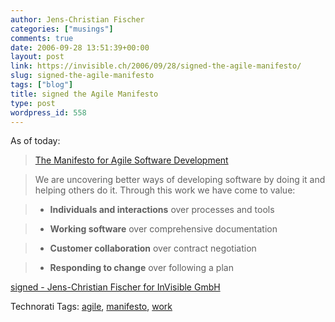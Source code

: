 ```yaml
---
author: Jens-Christian Fischer
categories: ["musings"]
comments: true
date: 2006-09-28 13:51:39+00:00
layout: post
link: https://invisible.ch/2006/09/28/signed-the-agile-manifesto/
slug: signed-the-agile-manifesto
tags: ["blog"]
title: signed the Agile Manifesto
type: post
wordpress_id: 558
---
```


As of today:

> [The Manifesto for Agile Software Development][1]



> We are uncovering better ways of developing software by doing it and helping others do it. Through this work we have come to value:

> * **Individuals and interactions** over processes and tools 

> * **Working software** over comprehensive documentation 

> * **Customer collaboration** over contract negotiation 

> * **Responding to change** over following a plan

[signed - Jens-Christian Fischer for InVisible GmbH][2]

[1]: https://www.agilemanifesto.org
[2]: https://www.agilemanifesto.org/sign/display.cgi?ms=000000071


Technorati Tags: [agile](https://www.technorati.com/tag/agile), [manifesto](https://www.technorati.com/tag/manifesto), [work](https://www.technorati.com/tag/work)
